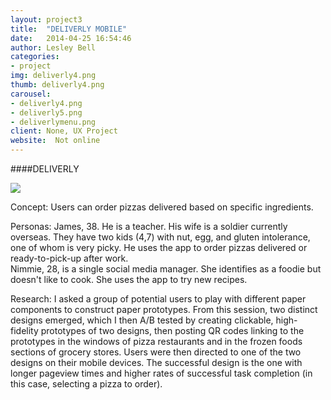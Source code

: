 ```yaml
---
layout: project3
title:  "DELIVERLY MOBILE"
date:   2014-04-25 16:54:46
author: Lesley Bell
categories:
- project
img: deliverly4.png
thumb: deliverly4.png
carousel:
- deliverly4.png
- deliverly5.png
- deliverlymenu.png
client: None, UX Project
website:  Not online
---
```

####DELIVERLY

<div class="row">
<div class="col-md-4">
<img src="/assets/img/project/deliverly4.png">
</div>
<!--<div class="col-md-4">
<img src="/assets/img/project/deliverly5.png">
</div>
<div class="col-md-4">
<img src="/assets/img/project.deliverlymenu.png">
</div>
<!--<p>Deliverly is...</p>
<button type="button" class="btn btn-info" data-toggle="collapse" data-target="#demo">Simple collapsible</button>
<div id="demo" class="collapse in">
<p>More info on deliverly...</p>-->
</div>
<!--<a class="expander" href="#"<i class="fa fa-chevron-down"></i></a>
<div class="content">
content to hide.
</div> -->

Concept: Users can order pizzas delivered based on specific ingredients.

Personas:  James, 38.  He is a teacher.  His wife is a soldier currently overseas. They have two kids (4,7) with nut, egg, and gluten intolerance, one of whom is very picky.  He uses the app to order pizzas delivered or ready-to-pick-up after work.   
Nimmie, 28, is a single social media manager.  She identifies as a foodie but doesn't like to cook.  She uses the app to try new recipes.

Research: I asked a group of potential users to play with different paper components to construct paper prototypes.  From this session, two distinct designs emerged, which I then A/B tested by creating clickable, high-fidelity prototypes of two designs, then posting QR codes linking to the prototypes in the windows of pizza restaurants and in the frozen foods sections of grocery stores. Users were then directed to one of the two designs on their mobile devices. The successful design is the one with longer pageview times and higher rates of successful task completion (in this case, selecting a pizza to order).  

